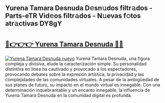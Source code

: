 ## Yurena Tamara Desnuda D𝚎sn𝚞dos filtr𝚊dos - Parts-eTR Vid𝚎os filtr𝚊dos - N𝚞evas f𝚘tos atr𝚊ctivas DY8gY

# <h2><a href="http://mb2fe0n.tromn.icu/?c=Yurena+Tamara+Desnuda">🔗👉👉👉 Yurena Tamara Desnuda 🔗🔗</a></h2>

[![Yurena Tamara Desnuda nuevo](https://i.imgur.com/pEAQMta.gif)](http://mb2fe0n.tromn.icu/?c=Yurena+Tamara+Desnuda)
Yurena Tamara Desnuda, una figura compleja y divisiva, elude la caracterización simple. Su personalidad distintiva en línea ha cautivado y provocado a los espectadores, provocando debates sobre la expresión artística, la privacidad y las complejidades de las comunidades virtuales. A pesar de la ambigüedad de sus planes de futuro, su impacto en el mundo virtual es innegable. Con una determinación inquebrantable y un encanto innegable, la influencia de Yurena Tamara Desnuda en la comunidad digital es profunda.
